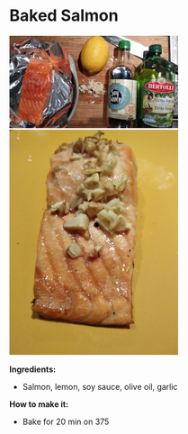 # Baked Salmon

![salmon](baked-salmon.jpg)
![salmon](baked-salmon2.jpg)

**Ingredients:**
* Salmon, lemon, soy sauce, olive oil, garlic

**How to make it:**
* Bake for 20 min on 375



